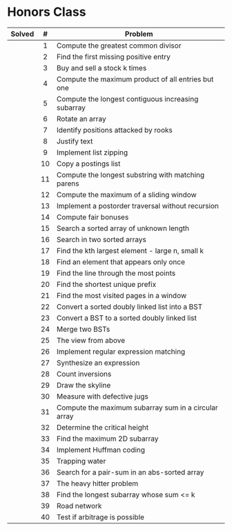 
Honors Class
============

| Solved |  #  | Problem |
|:------:|:---:|---------|
|        | 1   | Compute the greatest common divisor |
|        | 2   | Find the first missing positive entry |
|        | 3   | Buy and sell a stock k times |
|        | 4   | Compute the maximum product of all entries but one |
|	     | 5   | Compute the longest contiguous increasing subarray |
|        | 6   | Rotate an array |
|        | 7   | Identify positions attacked by rooks |
|        | 8   | Justify text |
|        | 9   | Implement list zipping |
|        | 10  | Copy a postings list |
|        | 11  | Compute the longest substring with matching parens |
|        | 12  | Compute the maximum of a sliding window |
|        | 13  | Implement a postorder traversal without recursion |
|        | 14  | Compute fair bonuses |
|	     | 15  | Search a sorted array of unknown length |
|        | 16  | Search in two sorted arrays |
|        | 17  | Find the kth largest element - large n, small k |
|        | 18  | Find an element that appears only once |
|        | 19  | Find the line through the most points |
|        | 20  | Find the shortest unique prefix |
|        | 21  | Find the most visited pages in a window |
|        | 22  | Convert a sorted doubly linked list into a BST |
|        | 23  | Convert a BST to a sorted doubly linked list |
|        | 24  | Merge two BSTs |
|	     | 25  | The view from above |
|        | 26  | Implement regular expression matching |
|        | 27  | Synthesize an expression |
|        | 28  | Count inversions |
|        | 29  | Draw the skyline |
|        | 30  | Measure with defective jugs |
|        | 31  | Compute the maximum subarray sum in a circular array |
|        | 32  | Determine the critical height |
|        | 33  | Find the maximum 2D subarray |
|        | 34  | Implement Huffman coding |
|	     | 35  | Trapping water |
|        | 36  | Search for a pair-sum in an abs-sorted array |
|        | 37  | The heavy hitter problem |
|        | 38  | Find the longest subarray whose sum <= k |
|        | 39  | Road network |
|        | 40  | Test if arbitrage is possible |



